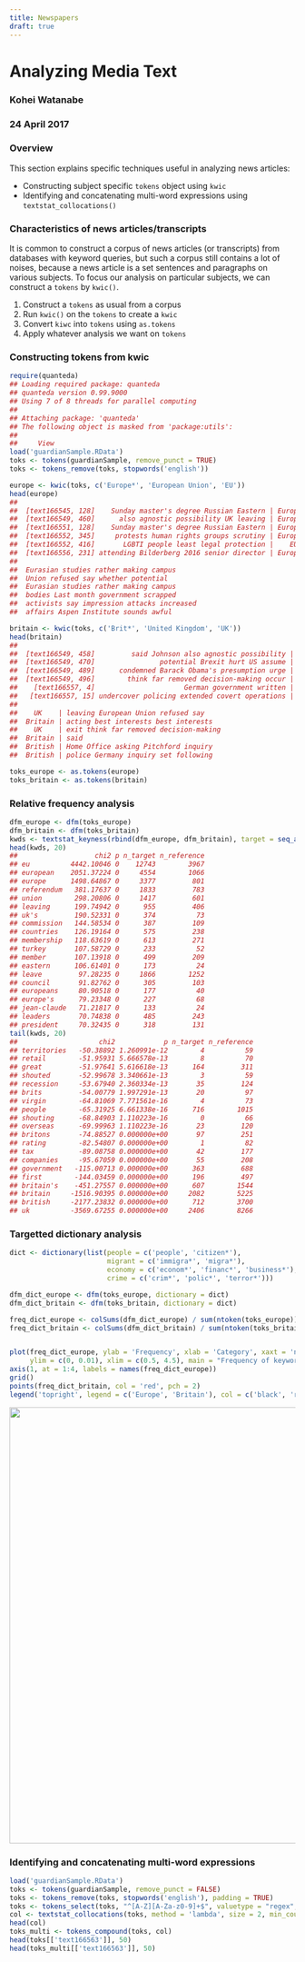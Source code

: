 ```yaml
---
title: Newspapers
draft: true
---
```


# Analyzing Media Text

### Kohei Watanabe
### 24 April 2017



### Overview

This section explains specific techniques useful in analyzing news articles:

* Constructing subject specific `tokens` object using `kwic`
* Identifying and concatenating multi-word expressions using `textstat_collocations()`

### Characteristics of news articles/transcripts

It is common to construct a corpus of news articles (or transcripts) from databases with keyword queries, but such a corpus still contains a lot of noises, because a news article is a set sentences and paragraphs on various subjects. To focus our analysis on particular subjects, we can construct a `tokens` by `kwic()`.

1. Construct a `tokens` as usual from a corpus
2. Run `kwic()` on the `tokens` to create a `kwic` 
3. Convert `kiwc` into `tokens` using `as.tokens`
4. Apply whatever analysis we want on `tokens`

### Constructing tokens from kwic


```r
require(quanteda)
## Loading required package: quanteda
## quanteda version 0.99.9000
## Using 7 of 8 threads for parallel computing
## 
## Attaching package: 'quanteda'
## The following object is masked from 'package:utils':
## 
##     View
load('guardianSample.RData')
toks <- tokens(guardianSample, remove_punct = TRUE)
toks <- tokens_remove(toks, stopwords('english'))

europe <- kwic(toks, c('Europe*', 'European Union', 'EU'))
head(europe)
##                                                                          
##  [text166545, 128]    Sunday master's degree Russian Eastern | European |
##  [text166549, 460]      also agnostic possibility UK leaving | European |
##  [text166551, 128]    Sunday master's degree Russian Eastern | European |
##  [text166552, 345]     protests human rights groups scrutiny | European |
##  [text166552, 416]       LGBTI people least legal protection |    EU    |
##  [text166556, 231] attending Bilderberg 2016 senior director | European |
##                                            
##  Eurasian studies rather making campus     
##  Union refused say whether potential       
##  Eurasian studies rather making campus     
##  bodies Last month government scrapped     
##  activists say impression attacks increased
##  affairs Aspen Institute sounds awful

britain <- kwic(toks, c('Brit*', 'United Kingdom', 'UK'))
head(britain)
##                                                                    
##  [text166549, 458]         said Johnson also agnostic possibility |
##  [text166549, 470]                potential Brexit hurt US assume |
##  [text166549, 489]      condemned Barack Obama's presumption urge |
##  [text166549, 496]        think far removed decision-making occur |
##    [text166557, 4]                      German government written |
##   [text166557, 15] undercover policing extended covert operations |
##                                                  
##    UK    | leaving European Union refused say    
##  Britain | acting best interests best interests  
##    UK    | exit think far removed decision-making
##  Britain | said                                  
##  British | Home Office asking Pitchford inquiry  
##  British | police Germany inquiry set following

toks_europe <- as.tokens(europe)
toks_britain <- as.tokens(britain)
```

### Relative frequency analysis

```r
dfm_europe <- dfm(toks_europe)
dfm_britain <- dfm(toks_britain)
kwds <- textstat_keyness(rbind(dfm_europe, dfm_britain), target = seq_along(toks_europe))
head(kwds, 20)
##                   chi2 p n_target n_reference
## eu          4442.10046 0    12743        3967
## european    2051.37224 0     4554        1066
## europe      1498.64867 0     3377         801
## referendum   381.17637 0     1833         783
## union        298.20806 0     1417         601
## leaving      199.74942 0      955         406
## uk's         190.52331 0      374          73
## commission   144.58534 0      387         109
## countries    126.19164 0      575         238
## membership   118.63619 0      613         271
## turkey       107.58729 0      233          52
## member       107.13918 0      499         209
## eastern      106.61401 0      173          24
## leave         97.28235 0     1866        1252
## council       91.82762 0      305         103
## europeans     80.90518 0      177          40
## europe's      79.23348 0      227          68
## jean-claude   71.21817 0      133          24
## leaders       70.74838 0      485         243
## president     70.32435 0      318         131
tail(kwds, 20)
##                    chi2            p n_target n_reference
## territories   -50.38892 1.260991e-12        4          59
## retail        -51.95931 5.666578e-13        8          70
## great         -51.97641 5.616618e-13      164         311
## shouted       -52.99678 3.340661e-13        3          59
## recession     -53.67940 2.360334e-13       35         124
## brits         -54.00779 1.997291e-13       20          97
## virgin        -64.81069 7.771561e-16        4          73
## people        -65.31925 6.661338e-16      716        1015
## shouting      -68.84903 1.110223e-16        0          66
## overseas      -69.99963 1.110223e-16       23         120
## britons       -74.88527 0.000000e+00       97         251
## rating        -82.54807 0.000000e+00        1          82
## tax           -89.08758 0.000000e+00       42         177
## companies     -95.67059 0.000000e+00       55         208
## government   -115.00713 0.000000e+00      363         688
## first        -144.03459 0.000000e+00      196         497
## britain's    -451.27557 0.000000e+00      607        1544
## britain     -1516.90395 0.000000e+00     2082        5225
## british     -2177.23832 0.000000e+00      712        3700
## uk          -3569.67255 0.000000e+00     2406        8266
```

### Targetted dictionary analysis 

```r
dict <- dictionary(list(people = c('people', 'citizen*'), 
                        migrant = c('immigra*', 'migra*'),
                        economy = c('econom*', 'financ*', 'business*'),
                        crime = c('crim*', 'polic*', 'terror*')))

dfm_dict_europe <- dfm(toks_europe, dictionary = dict)
dfm_dict_britain <- dfm(toks_britain, dictionary = dict)

freq_dict_europe <- colSums(dfm_dict_europe) / sum(ntoken(toks_europe))
freq_dict_britain <- colSums(dfm_dict_britain) / sum(ntoken(toks_britain))


plot(freq_dict_europe, ylab = 'Frequency', xlab = 'Category', xaxt = 'n', 
     ylim = c(0, 0.01), xlim = c(0.5, 4.5), main = "Frequency of keywords")
axis(1, at = 1:4, labels = names(freq_dict_europe))
grid()
points(freq_dict_britain, col = 'red', pch = 2)
legend('topright', legend = c('Europe', 'Britain'), col = c('black', 'red'), pch = 1:2)
```

<img src="/examples/guardian_files/figure-html/unnamed-chunk-4-1.svg" width="768" />

### Identifying and concatenating multi-word expressions


```r
load('guardianSample.RData')
toks <- tokens(guardianSample, remove_punct = FALSE)
toks <- tokens_remove(toks, stopwords('english'), padding = TRUE)
toks <- tokens_select(toks, "^[A-Z][A-Za-z0-9]+$", valuetype = "regex", padding = TRUE)
col <- textstat_collocations(toks, method = 'lambda', size = 2, min_count = 100)
head(col)
toks_multi <- tokens_compound(toks, col)
head(toks[['text166563']], 50)
head(toks_multi[['text166563']], 50)

```
